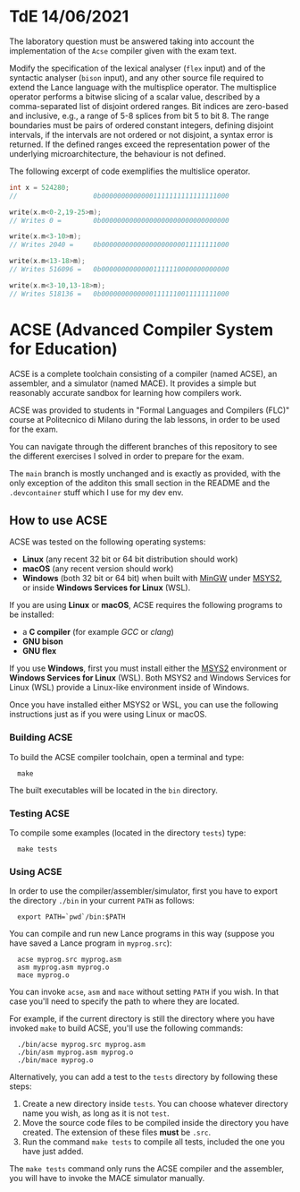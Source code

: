 # TdE 14/06/2021

The laboratory question must be answered taking into account the implementation of the
`Acse` compiler given with the exam text.

Modify the specification of the lexical analyser (`flex` input) and of the syntactic analyser
(`bison` input), and any other source file required to extend the Lance language with the multisplice
operator. The multisplice operator performs a bitwise slicing of a scalar value, described by a
comma-separated list of disjoint ordered ranges. Bit indices are zero-based and inclusive, e.g.,
a range of 5-8 splices from bit 5 to bit 8. The range boundaries must be pairs of ordered
constant integers, defining disjoint intervals, if the intervals are not ordered or not disjoint, a
syntax error is returned. If the defined ranges exceed the representation power of the underlying
microarchitecture, the behaviour is not defined.

The following excerpt of code exemplifies the multislice operator.
```c
int x = 524280;
//                   0b00000000000001111111111111111000

write(x.m<0-2,19-25>m);
// Writes 0 =        0b00000000000000000000000000000000

write(x.m<3-10>m);
// Writes 2040 =     0b00000000000000000000011111111000

write(x.m<13-18>m);
// Writes 516096 =   0b00000000000001111110000000000000

write(x.m<3-10,13-18>m);
// Writes 518136 =   0b00000000000001111110011111111000
```

# ACSE (Advanced Compiler System for Education)

ACSE is a complete toolchain consisting of a compiler (named ACSE), an
assembler, and a simulator (named MACE). It provides a simple but reasonably
accurate sandbox for learning how compilers work.

ACSE was provided to students in "Formal Languages and Compilers (FLC)" course 
at Politecnico di Milano during the lab lessons, in order to be used
for the exam.

You can navigate through the different branches of this repository to see the 
different exercises I solved in order to prepare for the exam.

The `main` branch is mostly unchanged and is exactly as provided, with the only
exception of the additon this small section in the README and the `.devcontainer`
stuff which I use for my dev env.

## How to use ACSE

ACSE was tested on the following operating systems:

- **Linux** (any recent 32 bit or 64 bit distribution should work)
- **macOS** (any recent version should work)
- **Windows** (both 32 bit or 64 bit) when built with
  [MinGW](http://www.mingw.org) under [MSYS2](https://www.msys2.org), or inside
  **Windows Services for Linux** (WSL).

If you are using **Linux** or **macOS**, ACSE requires the following programs
to be installed:

- a **C compiler** (for example *GCC* or *clang*)
- **GNU bison**
- **GNU flex**

If you use **Windows**, first you must install either the
[MSYS2](https://www.msys2.org) environment or **Windows Services for Linux**
(WSL). Both MSYS2 and Windows Services for Linux (WSL) provide a Linux-like
environment inside of Windows.

Once you have installed either MSYS2 or WSL, you can use the following
instructions just as if you were using Linux or macOS.

### Building ACSE

To build the ACSE compiler toolchain, open a terminal and type:

      make

The built executables will be located in the `bin` directory.

### Testing ACSE

To compile some examples (located in the directory `tests`) type:

      make tests

### Using ACSE

In order to use the compiler/assembler/simulator, first you have
to export the directory `./bin` in your current `PATH` as follows:

      export PATH=`pwd`/bin:$PATH

You can compile and run new Lance programs in this way (suppose you
have saved a Lance program in `myprog.src`):

      acse myprog.src myprog.asm
      asm myprog.asm myprog.o
      mace myprog.o

You can invoke `acse`, `asm` and `mace` without setting `PATH` if you wish. In
that case you'll need to specify the path to where they are located.

For example, if the current directory is still the directory where you have
invoked `make` to build ACSE, you'll use the following commands:

      ./bin/acse myprog.src myprog.asm
      ./bin/asm myprog.asm myprog.o
      ./bin/mace myprog.o

Alternatively, you can add a test to the `tests` directory by following these
steps:

1. Create a new directory inside `tests`. You can choose whatever directory
   name you wish, as long as it is not `test`.
2. Move the source code files to be compiled inside the directory you have
   created. The extension of these files **must** be `.src`.
3. Run the command `make tests` to compile all tests, included the one you have
   just added.
   
The `make tests` command only runs the ACSE compiler and the assembler, you
will have to invoke the MACE simulator manually.
